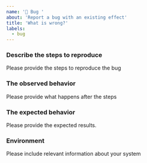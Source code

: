 ```yaml
---
name: '🐛 Bug '
about: 'Report a bug with an existing effect'
title: 'What is wrong?'
labels:
  - bug
---
```


### Describe the steps to reproduce

Please provide the steps to reproduce the bug

### The observed behavior

Please provide what happens after the steps

### The expected behavior

Please provide the expected results.

### Environment

Please include relevant information about your system
